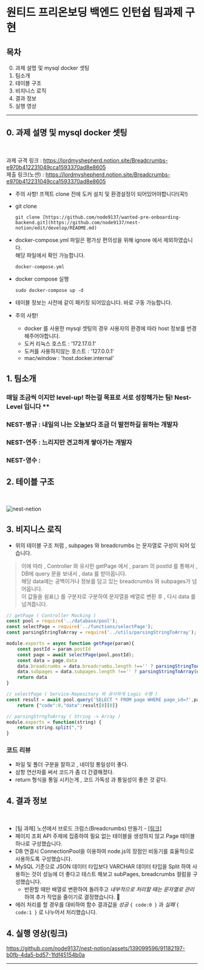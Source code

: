 # 원티드 프리온보딩 백엔드 인턴쉽 팀과제 구현

## 목차

0. 과제 설명 및 mysql docker 셋팅
1. 팀소개
2. 테이블 구조
3. 비지니스 로직
4. 결과 정보
5. 실행 영상
<hr/>

## 0. 과제 설명 및 mysql docker 셋팅
</br>

과제 규격 링크 : https://lordmyshepherd.notion.site/Breadcrumbs-e970b412231049cca1593370ad8e8605</br>
제출 링크(노션) : https://lordmyshepherd.notion.site/Breadcrumbs-e970b412231049cca1593370ad8e8605
</br>

- 주의 사항! 프젝트 clone 전에 도커 설치 및 환경설정이 되어있어야합니다!(꼭!) 
- git clone
    ```
    git clone [https://github.com/node9137/wanted-pre-onboarding-backend.git](https://github.com/node9137/nest-notion/edit/develop/README.md)
    ```
-  docker-compose.yml 파일은 평가상 편의성을 위해 ignore 에서 제외하였습니다. <br/>
   해당 파일에서 확인 가능합니다.
    ```
    docker-compose.yml 
    ```
- docker compose 실행
    ```
    sudo docker-compose up -d
    ```
- 테이블 정보는 사전에 같이 패키징 되어있습니다. 바로 구동 가능합니다.

- 주의 사항! 
    - docker 를 사용한 mysql 셋팅의 경우 사용자의 환경에 따라 host 정보를 번경해주어야합니다.</br>
    - 도커 리눅스 호스트 : '172.17.0.1' </br>
    - 도커를 사용하지않는 호스트 : '127.0.0.1'</br>
    - mac/window : 'host.docker.internal'</br>

## 1. 팀소개  

### 매일 조금씩 이지만 level-up! 하는걸 목표로 서로 성장해가는 팀! Nest-Level 입니다 ** 
### **NEST-병규 : 내일의 나는 오늘보다 조금 더 발전하길 원하는 개발자**
### NEST-연주 : 느리지만 견고하게 쌓아가는 개발자
### NEST-영수 : 

## 2. 테이블 구조
</br>

![nest-netion](https://github.com/node9137/nest-notion/assets/139099596/20a42e37-516d-49e9-b9cd-3bee1db27744)

## 3. 비지니스 로직

- 위의 테이블 구조 처럼 , subpages 와 breadcrumbs 는 문자열로 구성이 되어 있습니다.</br>

> 이에 따라 , Controller 와 유사한 getPage 에서 , param 의 postId 를 통해서 , DB에 query 문을 보내서 , data 를 받아옵니다. </br>
해당 data에는 공백이거나 정보를 담고 있는 breadcrumbs 와 subpages가 넘어옵니다. </br>
이 값들을 쉼표(,) 를 구분자로 구분하여 문자열을 배열로 변환 후 , 다시 data 를 넘겨줍니다. </br>
> 

```jsx
// getPage ( Controller Mocking )
const pool = require('../database/pool');
const selectPage = require('../functions/selectPage');
const parsingStringToArray = require('../utils/parsingStringToArray');

module.exports = async function getPage(param){
    const postId = param.postId
    const page = await selectPage(pool,postId);
    const data = page.data
    data.breadcrumbs = data.breadcrumbs.length !=='' ? parsingStringToArray(data.breadcrumbs):null
    data.subpages = data.subpages.length !=='' ? parsingStringToArray(data.subpages):null
    return data
}
```

```jsx
// selectPage ( Service-Repository 와 유사하게 Logic 수행 )
const result = await pool.query('SELECT * FROM page WHERE page_id=?',param)
	return {"code":0,"data":result[0][0]}
```

```jsx
// parsingStrngToArray ( String -> Array )
module.exports = function(string) {
    return string.split(",")
}
```

### 코드 리뷰

- 파일 및 폴더 구분을 잘하고 , 네이밍 통일성이 좋다.
- 삼항 연산자를 써서 코드가 좀 더 간결해졌다.
- return 형식을 통일 시키는게 , 코드 가독성 과 통일성이 좋은 것 같다.

## 4. 결과 정보
</br>

- [팀 과제] 노션에서 브로드 크럼스(Breadcrumbs) 만들기 - [[링크]](https://www.notion.so/Breadcrumbs-e970b412231049cca1593370ad8e8605?pvs=21)
- 페이지 조회 API 주제에 집중하여 필요 없는 테이블을 생성하지 않고 Page 테이블 하나로 구성했습니다.
- DB 연결시 ConnectionPool을 이용하여 node.js의 장점인 비동기를 효율적으로 사용하도록 구성했습니다.
- MySQL 기준으로 JSON 데이터 타입보다 VARCHAR 데이터 타입을 Split 하여 사용하는 것이 성능에 더 좋다고 테스트 해보고 subPages, breadcrumbs 컬럼을 구성했습니다.
    - 반환할 때만 배열로 변환하여 돌려주고 *내부적으로 처리할 때는 문자열로 관리*하여 추가 작업을 줄이기로 결정했습니다.  🥳
- 에러 처리를 할 경우를 대비하여 함수 결과값을 *성공*  `{ code:0 }` 과 *실패* `{ code:1 }` 로 나누어서 처리했습니다.

## 4. 실행 영상(링크)
https://github.com/node9137/nest-notion/assets/139099596/91182197-b0fb-4da5-bd57-1fdf45154b0a
</br>
<hr/>
